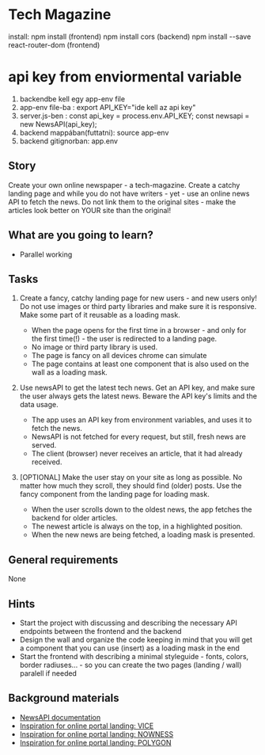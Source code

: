 # Tech Magazine

install:
npm install (frontend)
npm install cors (backend)
npm install --save react-router-dom (frontend)

# api key from enviormental variable

1. backendbe kell egy app-env file
2. app-env file-ba : export API_KEY="ide kell az api key"
3. server.js-ben :
   const api_key = process.env.API_KEY;
   const newsapi = new NewsAPI(api_key);
4. backend mappában(futtatni): source app-env
5. backend gitignorban: app.env

## Story

Create your own online newspaper - a tech-magazine. Create a catchy landing page and while you do not have writers - yet - use an online news API to fetch the news. Do not link them to the original sites - make the articles look better on YOUR site than the original!

## What are you going to learn?

- Parallel working

## Tasks

1. Create a fancy, catchy landing page for new users - and new users only! Do not use images or third party libraries and make sure it is responsive. Make some part of it reusable as a loading mask.

   - When the page opens for the first time in a browser - and only for the first time(!) - the user is redirected to a landing page.
   - No image or third party library is used.
   - The page is fancy on all devices chrome can simulate
   - The page contains at least one component that is also used on the wall as a loading mask.

2. Use newsAPI to get the latest tech news. Get an API key, and make sure the user always gets the latest news. Beware the API key's limits and the data usage.

   - The app uses an API key from environment variables, and uses it to fetch the news.
   - NewsAPI is not fetched for every request, but still, fresh news are served.
   - The client (browser) never receives an article, that it had already received.

3. [OPTIONAL] Make the user stay on your site as long as possible. No matter how much they scroll, they should find (older) posts. Use the fancy component from the landing page for loading mask.
   - When the user scrolls down to the oldest news, the app fetches the backend for older articles.
   - The newest article is always on the top, in a highlighted position.
   - When the new news are being fetched, a loading mask is presented.

## General requirements

None

## Hints

- Start the project with discussing and describing the necessary API endpoints between the frontend and the backend
- Design the wall and organize the code keeping in mind that you will get a component that you can use (insert) as a loading mask in the end
- Start the frontend with describing a minimal styleguide - fonts, colors, border radiuses... - so you can create the two pages (landing / wall) paralell if needed

## Background materials

- <i class="far fa-exclamation"></i> [NewsAPI documentation](https://newsapi.org/)
- [Inspiration for online portal landing: VICE](https://vice.com/)
- [Inspiration for online portal landing: NOWNESS](https://nowness.com/)
- [Inspiration for online portal landing: POLYGON](https://www.polygon.com)
